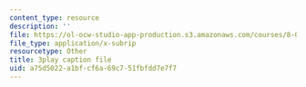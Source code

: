 ```yaml
---
content_type: resource
description: ''
file: https://ol-ocw-studio-app-production.s3.amazonaws.com/courses/8-03sc-physics-iii-vibrations-and-waves-fall-2016/a75d5022a1bfcf6a69c751fbfdd7e7f7_kKIQ1h9UuA.srt
file_type: application/x-subrip
resourcetype: Other
title: 3play caption file
uid: a75d5022-a1bf-cf6a-69c7-51fbfdd7e7f7
---
```

